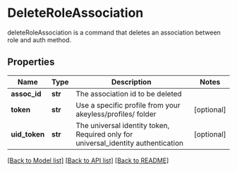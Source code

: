 # DeleteRoleAssociation

deleteRoleAssociation is a command that deletes an association between role and auth method.
## Properties
Name | Type | Description | Notes
------------ | ------------- | ------------- | -------------
**assoc_id** | **str** | The association id to be deleted | 
**token** | **str** | Use a specific profile from your akeyless/profiles/ folder | [optional] 
**uid_token** | **str** | The universal identity token, Required only for universal_identity authentication | [optional] 

[[Back to Model list]](../README.md#documentation-for-models) [[Back to API list]](../README.md#documentation-for-api-endpoints) [[Back to README]](../README.md)


